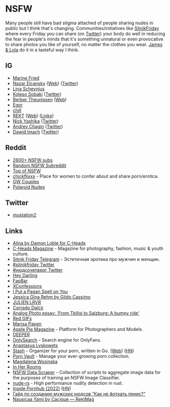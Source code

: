 # NSFW

Many people still have bad stigma attached of people sharing nudes in public but I think that's changing. Communities/initiatives like [SitnikFriday](https://t.me/sitnikfriday) where every Friday you can share (on [Twitter](https://twitter.com/search?q=sitnikfriday)) your body do well in reducing the fear in people's minds that it's something unnatural or even provocative to share photos you like of yourself, no matter the clothes you wear. [James & Lola](https://twitter.com/JamesWithLola) do it in a tasteful way I think.

## IG

- [Marine Fried](https://www.instagram.com/marine_fried/)
- [Nazar Elcansky](https://www.instagram.com/elcansky/) ([Web](https://app.milanote.com/1NjHr51QeXd488/elcansky?p=TQ4F6y5rXqo)) ([Twitter](https://twitter.com/elcansky))
- [Lina Scheynius](https://www.instagram.com/linascheynius/)
- [Koleso Sobaki](https://www.instagram.com/koleso_sobaki/) ([Twitter](https://twitter.com/KolesoSobaki))
- [Berber Theunissen](https://www.instagram.com/theunissenberber/) ([Web](https://www.berbertheunissen.nl/))
- [Egor](https://www.instagram.com/egor_sh/)
- [chill](https://www.instagram.com/thisissuperchill/)
- [REKT](https://www.instagram.com/rektmag/) ([Web](https://www.rektmag.net/)) ([Links](https://linktr.ee/NausicaaYami))
- [Nick Yashika](https://www.instagram.com/nickyashika/) ([Twitter](https://twitter.com/NickYashika))
- [Andrey Chagin](https://www.instagram.com/aandreychagin/) ([Twitter](https://twitter.com/aandreychagin))
- [Dawid Imach](https://www.instagram.com/dawidimach/) ([Twitter](https://twitter.com/dawidimach))

## Reddit

- [2600+ NSFW subs](https://www.reddit.com/r/copypasta/comments/ffedbn/an_automatically_categorized_list_of_2600_nsfw/)
- [Random NSFW Subreddit](https://www.reddit.com/r/randnsfw/)
- [Top of NSFW](https://www.reddit.com/user/topnsfwmulti/m/topnsfw/)
- [chickflixxx](https://www.reddit.com/r/chickflixxx/) - Place for women to confer about and share porn/erotica.
- [GW Couples](https://www.reddit.com/r/GWCouples/)
- [Polaroid Nudes](https://www.reddit.com/r/PolaroidNudes/)

## Twitter

- [mustation2](https://twitter.com/mustation2)

## Links

- [Alina by Damon Loble for C-Heads](https://www.c-heads.com/2015/02/10/alina-by-damon-loble-for-c-heads/)
- [C-Heads Magazine](https://www.c-heads.com/) - Magazine for photography, fashion, music & youth culture.
- [Sitnik Friday Telegram](https://t.me/sitnikfriday) - Эстетичная эротика про мужчин и женщин.
- [#sitnikfriday Twitter](https://twitter.com/hashtag/sitnikfriday)
- [#нюдсочетверг Twitter](https://twitter.com/hashtag/%D0%BD%D1%8E%D0%B4%D1%81%D0%BE%D1%87%D0%B5%D1%82%D0%B2%D0%B5%D1%80%D0%B3)
- [Hey Darling](https://www.heydarling.co/)
- [FapBar](https://fap.bar/)
- [XConfessions](https://xconfessions.com/)
- [I Put a Pagan Spell on You](https://xconfessions.com/film/i-put-a-pagan-spell-on-you)
- [Jessica Gina Rehm by Gildo Cassimo](https://www.applepiemag.com/jessica-gina-rehm-by-gildo-cassimo/)
- [JULIEN LRVR](https://jlrvr.be/)
- [Corrado Dalcò](https://www.flickr.com/photos/the_house/page1)
- [Analog Photo essay: 'From Tbilisi to Salzburg: A bumpy ride'](https://www.sceniusgallery.com/journal/from/tbilisi/to/salzburg)
- [Red GIFs](https://redgifs.com)
- [Marisa Papen](https://www.marisapapen.com/naked-atlas)
- [Apple Pie Magazine](https://www.applepiemag.com/) - Platform for Photographers and Models.
- [DEEPER](https://www.deeper.com/)
- [OnlySearch](https://onlysearch.co/) - Search engine for OnlyFans.
- [Anastasya Lyskowets](http://lyskowets-photo.ru/)
- [Stash](https://github.com/stashapp/stash) - Organizer for your porn, written in Go. ([Web](https://stashapp.cc/)) ([HN](https://news.ycombinator.com/item?id=25910530))
- [Porn Vault](https://github.com/porn-vault/porn-vault) - Manage your ever-growing porn collection.
- [Magdalena Wosinska](https://www.magdalenawosinska.com/)
- [In Her Rooms](https://www.meryornotphotography.com/in-her-rooms)
- [NSFW Data Scraper](https://github.com/alex000kim/nsfw_data_scraper) - Collection of scripts to aggregate image data for the purposes of training an NSFW Image Classifier.
- [nude-rs](https://github.com/kpcyrd/nude-rs) - High performance nudity detection in rust.
- [Inside Pornhub (2022)](https://www.theverge.com/c/22925906/pornhub-mindgeek-content-moderation) ([HN](https://news.ycombinator.com/item?id=30441276))
- [Гайд по созданию мужских нюдсов “Как не фоткать пенис?”](https://telegra.ph/Gajd-po-sozdaniyu-muzhskih-nyudsov-Kak-ne-fotkat-penis-04-25)
- [Nausicaa Yami by Cacique — RektMag](https://www.rektmag.net/home/2022/8/26/the-eyes-chico-they-never-lie)
